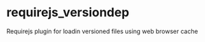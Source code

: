 requirejs_versiondep
====================

Requirejs plugin for loadin versioned files using web browser cache
